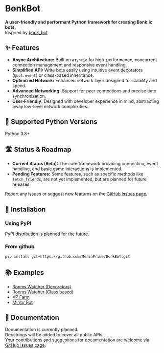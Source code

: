 # BonkBot
**A user-friendly and performant Python framework for creating Bonk.io bots.**  
Inspired by [bonk_bot](https://github.com/Zuzunito/bonk_bot)  

## ✨ Features
* **Async Architecture:** Built on `asyncio` for high-performance, concurrent connection management and responsive event handling.
* **Simplified API:** Write bots easily using intuitive event decorators (`@bot.event`) or class-based inheritance.
* **Optimized Network:** Enhanced network layer designed for stability and speed.
* **Advanced Networking:** Support for peer connections and precise time synchronization.
* **User-Friendly:** Designed with developer experience in mind, abstracting away low-level network complexities.

## 🐍 Supported Python Versions

Python 3.8+

## 🛣️ Status & Roadmap
* **Current Status (Beta):** The core framework providing connection, event handling, and basic game interactions is implemented.
* **Pending Features:** Some features, such as specific methods like `fetch_friends`, are not yet implemented, but are planned for future releases.

Report any issues or suggest new features on the [GitHub Issues page](https://github.com/MerinPrime/BonkBot/issues).

## 🚀 Installation
### Using PyPI
PyPI distribution is planned for the future.
### From github
```bash
pip install git+https://github.com/MerinPrime/BonkBot.git
```

## 📚 Examples
* [Rooms Watcher (Decorators)](examples/rooms_watcher.py)
* [Rooms Watcher (Class based)](examples/oop_rooms_watcher.py)
* [XP Farm](examples/xp_farm.py)
* [Mirror Bot](examples/mirror_bot.py)

## 📄 Documentation
Documentation is currently planned.  
Docstrings will be added to cover all public APIs.  
Your contributions and suggestions for documentation are welcome via [GitHub Issues page](https://github.com/MerinPrime/BonkBot/issues).

